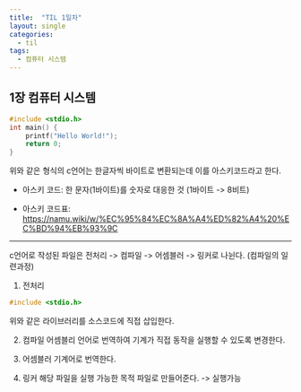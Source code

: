 ```yaml
---
title:  "TIL 1일차"
layout: single
categories:
  - til
tags:
  - 컴퓨터 시스템
---
```


## 1장 컴퓨터 시스템

```c
#include <stdio.h>
int main() {
    printf("Hello World!");
    return 0;
}
```

위와 같은 형식의 c언어는 한글자씩 바이트로 변환되는데 이를 아스키코드라고 한다.

* 아스키 코드: 한 문자(1바이트)를 숫자로 대응한 것 (1바이트 -> 8비트)
- 아스키 코드표: https://namu.wiki/w/%EC%95%84%EC%8A%A4%ED%82%A4%20%EC%BD%94%EB%93%9C

---

c언어로 작성된 파일은 전처리 -> 컴파일 -> 어셈블러 -> 링커로 나뉜다. (컴파일의 일련과정)


1. 전처리
```c
#include <stdio.h>
```
위와 같은 라이브러리를 소스코드에 직접 삽입한다.

2. 컴파일
어셈블리 언어로 번역하여 기계가 직접 동작을 실행할 수 있도록 변경한다.

3. 어셈블러
기계어로 번역한다.

4. 링커
해당 파일을 실행 가능한 목적 파일로 만들어준다. -> 실행가능

